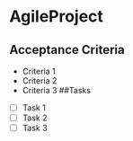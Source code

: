 # AgileProject
## Acceptance Criteria
- Criteria 1
- Criteria 2
- Criteria 3
##Tasks
- [ ] Task 1
- [ ] Task 2
- [ ] Task 3
